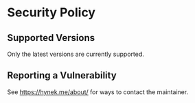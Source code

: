 # Security Policy

## Supported Versions

Only the latest versions are currently supported.


## Reporting a Vulnerability

See <https://hynek.me/about/> for ways to contact the maintainer.
